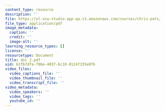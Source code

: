 ```yaml
---
content_type: resource
description: ''
file: https://ol-ocw-studio-app-qa.s3.amazonaws.com/courses/chris-pets/doc-2.pdf
file_type: application/pdf
image_metadata:
  caption: ''
  credit: ''
  image-alt: ''
learning_resource_types: []
license: ''
resourcetype: Document
title: doc 2.pdf
uid: 62fb7dfa-f86e-4037-bc10-81247335e8fb
video_files:
  video_captions_file: ''
  video_thumbnail_file: ''
  video_transcript_file: ''
video_metadata:
  video_speakers: ''
  video_tags: ''
  youtube_id: ''
---
```

